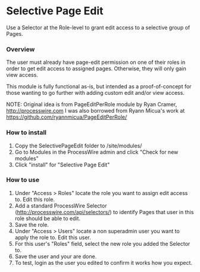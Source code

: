 # Selective Page Edit

Use a Selector at the Role-level to grant edit access to a selective group of Pages. 

### Overview

The user must already have page-edit permission on one of their roles in order to get 
edit access to assigned pages. Otherwise, they will only gain view access.

This module is fully functional as-is, but intended as a proof-of-concept for those 
wanting to go further with adding custom edit and/or view access.

NOTE: Original idea is from PageEditPerRole module by Ryan Cramer, http://processwire.com 
I was also borrowed from Ryann Micua's work at https://github.com/ryannmicua/PageEditPerRole/ 

### How to install

1. Copy the SelectivePageEdit folder to /site/modules/
2. Go to Modules in the ProcessWire admin and click "Check for new modules"
3. Click "install" for "Selective Page Edit"

### How to use

1. Under "Access > Roles" locate the role you want to assign edit access to. Edit this role. 
2. Add a standard ProcessWire Selector (http://processwire.com/api/selectors/) to identify Pages that user in this role should be able to edit.
4. Save the role.
5. Under "Access > Users" locate a  non superadmin user you want to apply the role to. Edit this user.
6. For this user's "Roles" field, select the new role you added the Selector to.
7. Save the user and your are done.
8. To test, login as the user you edited to confirm it works how you expect.

